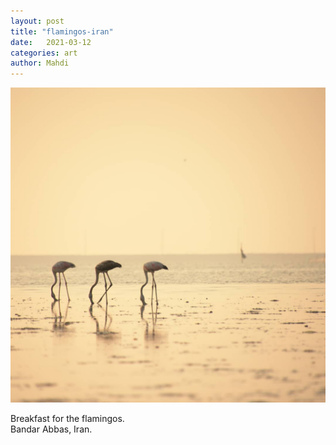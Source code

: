 ```yaml
---
layout: post
title: "flamingos-iran"
date:   2021-03-12
categories: art
author: Mahdi
---
```


![flamingos-iran](/img/arts/flamingos-iran.jpg)


<span class='image-details'>
Breakfast for the flamingos.<br/>
Bandar Abbas, Iran.
</span>
